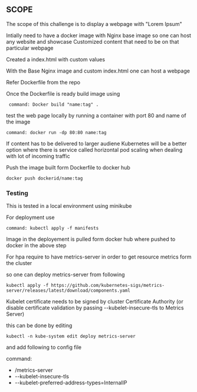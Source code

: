 ## SCOPE ##

The scope of this challenge is to display a webpage with "Lorem Ipsum"

Intially need to have a docker image with Nginx base image so one can host any website and showcase Customized content that need to be on that particular webpage

Created a index.html with custom values 

With the Base Nginx image and custom index.html one can host a webpage 

Refer Dockerfile from the repo

Once the Dockerfile is ready build image using 

``` command: Docker build "name:tag" .```

test the web page locally by running a container with port 80 and name of the image

``` command: docker run -dp 80:80 name:tag ```

If content has to be delivered to larger audiene Kubernetes will be a better option where there is service called horizontal pod scaling when dealing with lot of incoming traffic
 
Push the image built form Dockerfile to docker hub

``` docker push dockerid/name:tag ```

### Testing ###

This is tested in a local environment using minikube

For deployment use 

``` command: kubectl apply -f manifests ``` 

Image in the deployement is pulled form docker hub where pushed to docker in the above step

For hpa require to have metrics-server in order to get resource metrics form the cluster 

so one can deploy metrics-server from following 

``` kubectl apply -f https://github.com/kubernetes-sigs/metrics-server/releases/latest/download/components.yaml ```

Kubelet certificate needs to be signed by cluster Certificate Authority (or disable certificate validation by passing --kubelet-insecure-tls to Metrics Server)

this can be done by editing 

``` kubectl -n kube-system edit deploy metrics-server ```

and add following to config file

command:
- /metrics-server
- --kubelet-insecure-tls
- --kubelet-preferred-address-types=InternalIP


